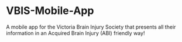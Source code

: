 # VBIS-Mobile-App
A mobile app for the Victoria Brain Injury Society that presents all their information in an Acquired Brain Injury (ABI) friendly way!
